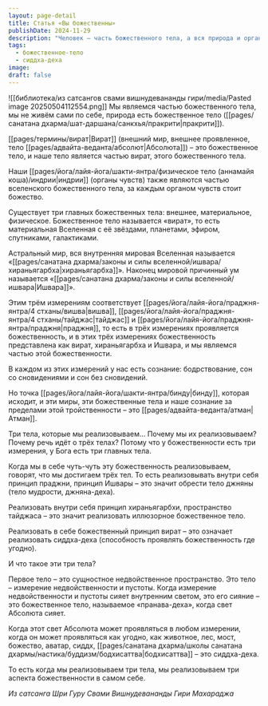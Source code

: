 ```yaml
---
layout: page-detail
title: Статья «Вы божественны»
publishDate: 2024-11-29
description: "Человек – часть божественного тела, а вся природа и органы чувств связаны с высшими силами. Божественность проявляется в трех измерениях: вират (материальное), хираньягарбха (астральное) и Ишвара (причинный ум), каждому из которых соответствует определенное состояние сознания. Реализация этих трех тел внутри себя означает раскрытие разных аспектов божественности и обретение тела мудрости, иллюзорного тела и сиддха-деха."
tags:
  - божественное-тело
  - сиддха-деха
image: 
draft: false
---
```

![[библиотека/из сатсангов свами вишнудевананды гири/media/Pasted image 20250504112554.png]]
 Мы являемся частью божественного тела, мы не живём сами по себе, природа есть божественное тело ([[pages/санатана дхарма/шат-даршана/санкхья/пракрити|пракрити]]).

 [[pages/термины/вират|Вират]] (внешний мир, внешнее проявленное, тело [[pages/адвайта-веданта/абсолют|Абсолюта]]) – это божественное тело, и наше тело является частью вират, этого божественного тела.

 Наши [[pages/йога/лайя-йога/шакти-янтра/физическое тело (аннамайя коша)/индрии|индрии]] (органы чувств) также являются частью вселенского божественного тела, за каждым органом чувств стоит божество.

  
 Существует три главных божественных тела: внешнее, материальное, физическое. Божественное тело называется «вират», то есть материальная Вселенная с её звёздами, планетами, эфиром, спутниками, галактиками.

 Астральный мир, вся внутренняя мировая Вселенная называется «[[pages/санатана дхарма/законы и силы вселенной/ишвара/хираньягарбха|хираньягарбха]]». Наконец мировой причинный ум называется «[[pages/санатана дхарма/законы и силы вселенной/ишвара|Ишвара]]».

 Этим трём измерениям соответствует [[pages/йога/лайя-йога/праджня-янтра/4 стханы/вишва|вишва]], [[pages/йога/лайя-йога/праджня-янтра/4 стханы/тайджас|тайджас]] и [[pages/йога/лайя-йога/праджня-янтра/праджня|праджня]], то есть в трёх измерениях проявляется божественность, и в этих трёх измерениях божественность представлена как вират, хираньягарбха и Ишвара, и мы являемся частью этой божественности. 

 В каждом из этих измерений у нас есть сознание: бодрствование, сон со сновидениями и сон без сновидений.

 Но точка [[pages/йога/лайя-йога/шакти-янтра/бинду|бинду]], которая исходит, и эти миры, эти божественные тела и наше сознание за пределами этой тройственности – это [[pages/адвайта-веданта/атман|Атман]].

  
 Три тела, которые мы реализовываем… Почему мы их реализовываем? Почему речь идёт о трёх телах? Потому что у божественности есть три измерения, у Бога есть три главных тела.

 Когда мы в себе чуть-чуть эту божественность реализовываем, говорят, что мы достигаем трёх тел. То есть реализовывать внутри себя принцип праджни, принцип Ишвары – это значит обрести тело джняны (тело мудрости, джняна-деха).

 Реализовать внутри себя принцип хираньягарбхи, пространство тайджаса – это значит реализовать иллюзорное божественное тело.

 Реализовать в себе божественный принцип вират – это означает реализовать сиддха-деха (способность проявлять божественность где угодно).

  
 И что такое эти три тела?

 Первое тело – это сущностное недвойственное пространство. Это тело – измерение недвойственности и пустоты. Когда измерение недвойственности и пустоты сияет внутренним светом, это его сияние – это божественное тело, называемое «пранава-деха», когда свет Абсолюта сияет.

 Когда этот свет Абсолюта может проявляться в любом измерении, когда он может проявляться как угодно, как животное, лес, мост, божество, аватар, сиддх, [[pages/санатана дхарма/школы санатана дхармы/настика/буддизм/бодхисаттва|бодхисаттва]] – это сиддха-деха.

 То есть когда мы реализовываем три тела, мы реализовываем три аспекта божественности в самом себе.

*Из сатсанга Шри Гуру Свами Вишнудевананды Гири Махараджа*